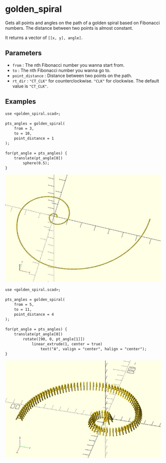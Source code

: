 # golden_spiral

Gets all points and angles on the path of a golden spiral based on Fibonacci numbers. The distance between two  points is almost constant. 

It returns a vector of `[[x, y], angle]`. 

## Parameters

- `from` : The nth Fibonacci number you wanna start from.
- `to` : The nth Fibonacci number you wanna go to.
- `point_distance` : Distance between two points on the path.
- `rt_dir` : `"CT_CLK"` for counterclockwise. `"CLK"` for clockwise. The default value is `"CT_CLK"`.

## Examples
    
	use <golden_spiral.scad>;
	        
	pts_angles = golden_spiral(
	    from = 3, 
	    to = 10, 
	    point_distance = 1
	);
	
	for(pt_angle = pts_angles) {
	    translate(pt_angle[0]) 
	        sphere(0.5);
    }

![golden_spiral](images/lib-golden_spiral-1.JPG)
	
	use <golden_spiral.scad>;
	        
	pts_angles = golden_spiral(
	    from = 5, 
	    to = 11, 
	    point_distance = 4
	);
	    
	for(pt_angle = pts_angles) {
	    translate(pt_angle[0]) 
	        rotate([90, 0, pt_angle[1]])
	            linear_extrude(1, center = true) 
	                text("A", valign = "center", halign = "center");
	}
    
![golden_spiral](images/lib-golden_spiral-2.JPG)